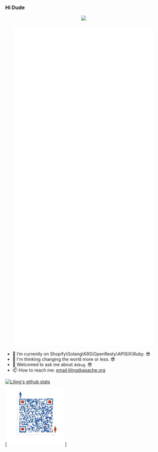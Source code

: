 ### Hi Dude

<p align="center"><img src="https://komarev.com/ghpvc/?username=lilien1010"></p> 
<p align="center"><img src="https://github.com/lilien1010/lilien1010/blob/master/github-metrics.svg" alt="GitHub Metrics"/>
  
- 🐳 I’m currently on Shopify\Golang\K8S\OpenResty\APISIX\Ruby. 😎
- 🤔 I'm thinking changing the world more or less. 😎
- 💬 Welcomed to ask me about `debug`. 😎
- 📫 How to reach me: [email:liling@apache.org](liling@apache.org)

[![Liling's github stats](https://github-readme-stats.vercel.app/api?username=lilien1010)](https://github.com/lilien1010)

[![Wechat](https://raw.githubusercontent.com/lilien1010/lilien1010/master/wechat.jpg)]
<div data-iframe-width="150" data-iframe-height="270" data-share-badge-id="1e302dfd-fc30-4469-8d88-7b5f3f178ede" data-share-badge-host="https://www.credly.com"></div><script type="text/javascript" async src="//cdn.credly.com/assets/utilities/embed.js"></script>
